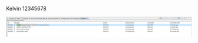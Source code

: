 Kelvin
12345678

![alt text](https://github.com/kelvinlyy/comp3111-lab1-2020s/blob/master/Screenshot%202021-02-17%20144522.jpg)